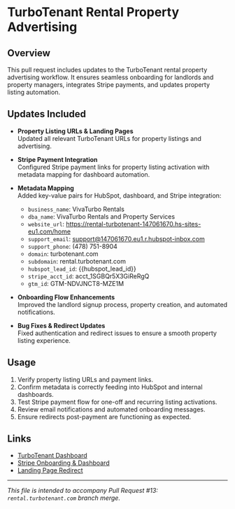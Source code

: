# TurboTenant Rental Property Advertising

## Overview
This pull request includes updates to the TurboTenant rental property advertising workflow. It ensures seamless onboarding for landlords and property managers, integrates Stripe payments, and updates property listing automation.

## Updates Included
- **Property Listing URLs & Landing Pages**  
  Updated all relevant TurboTenant URLs for property listings and advertising.

- **Stripe Payment Integration**  
  Configured Stripe payment links for property listing activation with metadata mapping for dashboard automation.

- **Metadata Mapping**  
  Added key-value pairs for HubSpot, dashboard, and Stripe integration:
  - `business_name`: VivaTurbo Rentals
  - `dba_name`: VivaTurbo Rentals and Property Services
  - `website_url`: https://rental-turbotenant-147061670.hs-sites-eu1.com/home
  - `support_email`: support@147061670.eu1.r.hubspot-inbox.com
  - `support_phone`: (478) 751-8904
  - `domain`: turbotenant.com
  - `subdomain`: rental.turbotenant.com
  - `hubspot_lead_id`: {{hubspot_lead_id}}
  - `stripe_acct_id`: acct_1SGBQr5X3GiReRgQ
  - `gtm_id`: GTM-NDVJNCT8-MZE1M

- **Onboarding Flow Enhancements**  
  Improved the landlord signup process, property creation, and automated notifications.

- **Bug Fixes & Redirect Updates**  
  Fixed authentication and redirect issues to ensure a smooth property listing experience.

## Usage
1. Verify property listing URLs and payment links.
2. Confirm metadata is correctly feeding into HubSpot and internal dashboards.
3. Test Stripe payment flow for one-off and recurring listing activations.
4. Review email notifications and automated onboarding messages.
5. Ensure redirects post-payment are functioning as expected.

## Links
- [TurboTenant Dashboard](https://rental.turbotenant.com/auth/login)
- [Stripe Onboarding & Dashboard](https://dashboard.stripe.com/acct_1SHfo0CtIteJsqww/account/onboarding)
- [Landing Page Redirect](https://rental-turbotenant-147061670.hs-sites-eu1.r.hubspot-inbox.com)

---

*This file is intended to accompany Pull Request #13: `rental.turbotenant.com` branch merge.*

